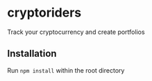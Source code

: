 # cryptoriders

Track your cryptocurrency and create portfolios

## Installation

Run ```npm install``` within the root directory
